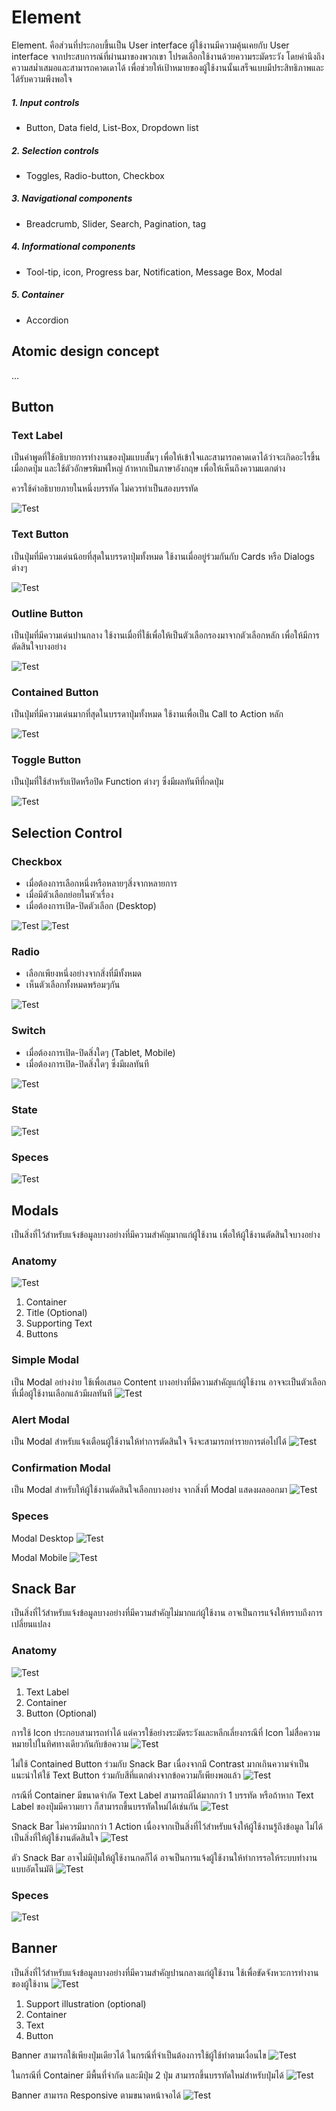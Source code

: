 Element
==========

Element. คือส่วนที่ประกอบขึ้นเป็น User interface ผู้ใช้งานมีความคุ้นเคยกับ User interface จากประสบการณ์ที่ผ่านมาของพวกเขา โปรดเลือกใช้งานด้วยความระมัดระวัง โดยคำนึงถึงความสม่ำเสมอและสามารถคาดเดาได้ เพื่อช่วยให้เป้าหมายของผู้ใช้งานนั้นเสร็จแบบมีประสิทธิภาพและได้รับความพึงพอใจ

##### 1. Input controls
- Button, Data field, List-Box, Dropdown list

##### 2. Selection controls
- Toggles, Radio-button, Checkbox
  
##### 3. Navigational components
- Breadcrumb, Slider, Search, Pagination, tag

##### 4. Informational components
- Tool-tip, icon, Progress bar, Notification, Message Box, Modal

##### 5. Container
- Accordion


## Atomic design concept
...



## Button

### Text Label

เป็นคำพูดที่ใช้อธิบายการทำงานของปุ่มแบบสั้นๆ เพื่อให้เข้าใจและสามารถคาดเดาได้ว่าจะเกิดอะไรขึ้นเมื่อกดปุ่ม และใช้ตัวอักษรพิมพ์ใหญ่ ถ้าหากเป็นภาษาอังกฤษ เพื่อให้เห็นถึงความแตกต่าง

ควรใช้คำอธิบายภายในหนึ่งบรรทัด ไม่ควรทำเป็นสองบรรทัด

![Test](images/button/Text-Label-Case.jpg)

### Text Button

เป็นปุ่มที่มีความเด่นน้อยที่สุดในบรรดาปุ่มทั้งหมด ใช้งานเมื่ออยู่ร่วมกันกับ Cards หรือ Dialogs ต่างๆ

![Test](images/button/Text-Button.jpg)

### Outline Button

เป็นปุ่มที่มีความเด่นปานกลาง ใช้งานเมื่อที่ใช้เพื่อให้เป็นตัวเลือกรองมาจากตัวเลือกหลัก เพื่อให้มีการตัดสินใจบางอย่าง

![Test](images/button/Outline-Button.jpg)

### Contained Button

เป็นปุ่มที่มีความเด่นมากที่สุดในบรรดาปุ่มทั้งหมด ใช้งานเพื่อเป็น Call to Action หลัก

![Test](images/button/Contained-Button.jpg)

### Toggle Button

เป็นปุ่มที่ใช้สำหรับเปิดหรือปิด Function ต่างๆ ซึ่งมีผลทันทีที่กดปุ่ม

![Test](images/button/Toggle-Button.jpg)


## Selection Control

### Checkbox

- เมื่อต้องการเลือกหนึ่งหรือหลายๆสิ่งจากหลายการ
- เมื่อมีตัวเลือกย่อยในหัวเรื่อง
- เมื่อต้องการเปิด-ปิดตัวเลือก (Desktop)

![Test](images/input-control/Checkbox-Case.jpg)
![Test](images/input-control/Select-all-Case.jpg)


### Radio

- เลือกเพียงหนึ่งอย่างจากสิ่งที่มีทั้งหมด
- เห็นตัวเลือกทั้งหมดพร้อมๆกัน

![Test](images/input-control/Radio-Case.jpg)


### Switch
- เมื่อต้องการเปิด-ปิดสิ่งใดๆ (Tablet, Mobile)
- เมื่อต้องการเปิด-ปิดสิ่งใดๆ ซึ่งมีผลทันที

![Test](images/input-control/Switch-Case.jpg)

### State

![Test](images/input-control/State.jpg)


### Speces

![Test](images/input-control/Specs.jpg)

## Modals
เป็นสิ่งที่ไว้สำหรับแจ้งข้อมูลบางอย่างที่มีความสำคัญมากแก่ผู้ใช้งาน เพื่อให้ผู้ใช้งานตัดสินใจบางอย่าง

### Anatomy
![Test](images/modals/Modal-Anatomy.jpg)
1. Container
2. Title (Optional)
3. Supporting Text
4. Buttons

### Simple Modal
เป็น Modal อย่างง่าย ใช้เพื่อเสนอ Content บางอย่างที่มีความสำคัญแก่ผู้ใช้งาน อาจจะเป็นตัวเลือกที่เมื่อผู้ใช้งานเลือกแล้วมีผลทันที
![Test](images/modals/Simple-Modal.jpg)

### Alert Modal
เป็น Modal สำหรับแจ้งเตือนผู้ใช้งานให้ทำการตัดสินใจ จึงจะสามารถทำรายการต่อไปได้
![Test](images/modals/Alert-Modal.jpg)

### Confirmation Modal
เป็น Modal สำหรับให้ผู้ใช้งานตัดสินใจเลือกบางอย่าง จากสิ่งที่ Modal แสดงผลออกมา
![Test](images/modals/Confirmation-Modal.jpg)
 
 ### Speces
 
 Modal Desktop
![Test](images/modals/Modal-Desktop-Spec.jpg)

 Modal Mobile
 ![Test](images/modals/Modal-Mobile-Spec.jpg)

 ## Snack Bar
เป็นสิ่งที่ไว้สำหรับแจ้งข้อมูลบางอย่างที่มีความสำคัญไม่มากแก่ผู้ใช้งาน อาจเป็นการแจ้งให้ทราบถึงการเปลี่ยนแปลง

### Anatomy
 ![Test](images/snack-bar/Snack-Bar-Anatomy.jpg)
1. Text Label
2. Container
3. Button (Optional)

การใช้ Icon ประกอบสามารถทำได้ แต่ควรใช้อย่างระมัดระวังและหลีกเลี่ยงกรณีที่ Icon ไม่สื่อความหมายไปในทิศทางเดียวกันกับข้อความ
![Test](images/snack-bar/Snack-Bar-Text-Label-1.jpg)

ไม่ใช้ Contained Button ร่วมกับ Snack Bar เนื่องจากมี Contrast มากเกินความจำเป็น แนะนำให้ใช้ Text Button ร่วมกับสีที่แตกต่างจากข้อความก็เพียงพอแล้ว
![Test](images/snack-bar/Snack-Bar-Button-2.jpg)

กรณีที่ Container มีขนาดจำกัด Text Label สามารถมีได้มากกว่า 1 บรรทัด หรือถ้าหาก Text Label ของปุ่มมีความยาว ก็สามารถขึ้นบรรทัดใหม่ได้เช่นกัน
![Test](images/snack-bar/Snack-Bar-Button-1.jpg)

Snack Bar ไม่ควรมีมากกว่า 1 Action เนื่องจากเป็นสิ่งที่ไว้สำหรับแจ้งให้ผู้ใช้งานรู้ถึงข้อมูล ไม่ได้เป็นสิ่งที่ให้ผู้ใช้งานตัดสินใจ
![Test](images/snack-bar/Snack-Bar-Button-3.jpg)

ตัว Snack Bar อาจไม่มีปุ่มให้ผู้ใช้งานกดก็ได้ อาจเป็นการแจ้งผู้ใช้งานให้ทำการรอให้ระบบทำงานแบบอัตโนมัติ
![Test](images/snack-bar/Snack-Bar-Delay.jpg)

### Speces
![Test](images/snack-bar/Snack-Bar-Spec.jpg)

## Banner
เป็นสิ่งที่ไว้สำหรับแจ้งข้อมูลบางอย่างที่มีความสำคัญปานกลางแก่ผู้ใช้งาน ใช้เพื่อขัดจังหวะการทำงานของผู้ใช้งาน
![Test](images/banner/Banner-Anatomy.jpg)
1. Support illustration (optional)
2. Container
3. Text
4. Button

Banner สามารถใช้เพียงปุ่มเดียวได้ ในกรณีที่จำเป็นต้องการใช้ผู้ใช้ทำตามเงื่อนไข
![Test](images/banner/Banner-Small-1.jpg)

ในกรณีที่ Container มีพื้นที่จำกัด และมีปุ่ม 2 ปุ่ม สามารถขึ้นบรรทัดใหม่สำหรับปุ่มได้
![Test](images/banner/Banner-Small-2.jpg)

Banner สามารถ Responsive ตามขนาดหน้าจอได้
![Test](images/banner/Banner-Large-1.jpg)
